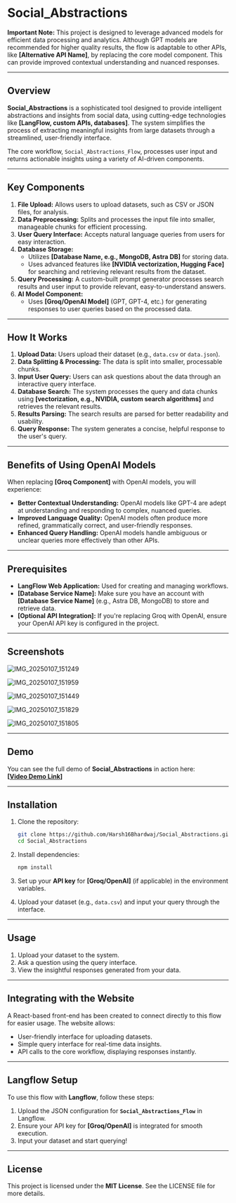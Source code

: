 # Social_Abstractions

**Important Note:** This project is designed to leverage advanced models for efficient data processing and analytics. Although GPT models are recommended for higher quality results, the flow is adaptable to other APIs, like **[Alternative API Name]**, by replacing the core model component. This can provide improved contextual understanding and nuanced responses.

---

## Overview

**Social_Abstractions** is a sophisticated tool designed to provide intelligent abstractions and insights from social data, using cutting-edge technologies like **[LangFlow, custom APIs, databases]**. The system simplifies the process of extracting meaningful insights from large datasets through a streamlined, user-friendly interface.

The core workflow, `Social_Abstractions_Flow`, processes user input and returns actionable insights using a variety of AI-driven components. 

---

## Key Components

1. **File Upload:** Allows users to upload datasets, such as CSV or JSON files, for analysis.
2. **Data Preprocessing:** Splits and processes the input file into smaller, manageable chunks for efficient processing.
3. **User Query Interface:** Accepts natural language queries from users for easy interaction.
4. **Database Storage:** 
   - Utilizes **[Database Name, e.g., MongoDB, Astra DB]** for storing data.
   - Uses advanced features like **[NVIDIA vectorization, Hugging Face]** for searching and retrieving relevant results from the dataset.
5. **Query Processing:** A custom-built prompt generator processes search results and user input to provide relevant, easy-to-understand answers.
6. **AI Model Component:** 
   - Uses **[Groq/OpenAI Model]** (GPT, GPT-4, etc.) for generating responses to user queries based on the processed data.

---

## How It Works

1. **Upload Data:** Users upload their dataset (e.g., `data.csv` or `data.json`).
2. **Data Splitting & Processing:** The data is split into smaller, processable chunks.
3. **Input User Query:** Users can ask questions about the data through an interactive query interface.
4. **Database Search:** The system processes the query and data chunks using **[vectorization, e.g., NVIDIA, custom search algorithms]** and retrieves the relevant results.
5. **Results Parsing:** The search results are parsed for better readability and usability.
6. **Query Response:** The system generates a concise, helpful response to the user's query.

---

## Benefits of Using OpenAI Models

When replacing **[Groq Component]** with OpenAI models, you will experience:

- **Better Contextual Understanding:** OpenAI models like GPT-4 are adept at understanding and responding to complex, nuanced queries.
- **Improved Language Quality:** OpenAI models often produce more refined, grammatically correct, and user-friendly responses.
- **Enhanced Query Handling:** OpenAI models handle ambiguous or unclear queries more effectively than other APIs.

---

## Prerequisites

- **LangFlow Web Application:** Used for creating and managing workflows.
- **[Database Service Name]:** Make sure you have an account with **[Database Service Name]** (e.g., Astra DB, MongoDB) to store and retrieve data.
- **[Optional API Integration]:** If you're replacing Groq with OpenAI, ensure your OpenAI API key is configured in the project.


---

## Screenshots

![IMG_20250107_151249](https://github.com/user-attachments/assets/4d5a7564-9d06-4f89-8c7a-a6a8fcd59713)


![IMG_20250107_151959](https://github.com/user-attachments/assets/146fb4e0-dfb0-4f26-b5e6-b99b870b7e0a)


![IMG_20250107_151449](https://github.com/user-attachments/assets/d8ec3d9b-3779-4472-bf1b-01d73a54838d)


![IMG_20250107_151829](https://github.com/user-attachments/assets/30160f12-40e9-41a0-9f86-a3b8f9de174a)


![IMG_20250107_151805](https://github.com/user-attachments/assets/00c5e43f-44d0-4006-90ab-50ef070aa333)

---

## Demo

You can see the full demo of **Social_Abstractions** in action here:  
**[[Video Demo Link](https://youtu.be/iDCS2sxDWIE?si=oZ-sOXt7hiqV4Jek)]**

---

## Installation

1. Clone the repository:
    ```bash
    git clone https://github.com/Harsh16Bhardwaj/Social_Abstractions.git
    cd Social_Abstractions
    ```

2. Install dependencies:
    ```bash
    npm install
    ```

3. Set up your **API key** for **[Groq/OpenAI]** (if applicable) in the environment variables.

4. Upload your dataset (e.g., `data.csv`) and input your query through the interface.

---

## Usage

1. Upload your dataset to the system.
2. Ask a question using the query interface.
3. View the insightful responses generated from your data.

---

## Integrating with the Website

A React-based front-end has been created to connect directly to this flow for easier usage. The website allows:

- User-friendly interface for uploading datasets.
- Simple query interface for real-time data insights.
- API calls to the core workflow, displaying responses instantly.


---

## Langflow Setup

To use this flow with **Langflow**, follow these steps:

1. Upload the JSON configuration for **`Social_Abstractions_Flow`** in Langflow.
2. Ensure your API key for **[Groq/OpenAI]** is integrated for smooth execution.
3. Input your dataset and start querying!

---

## License

This project is licensed under the **MIT License**. See the LICENSE file for more details.





